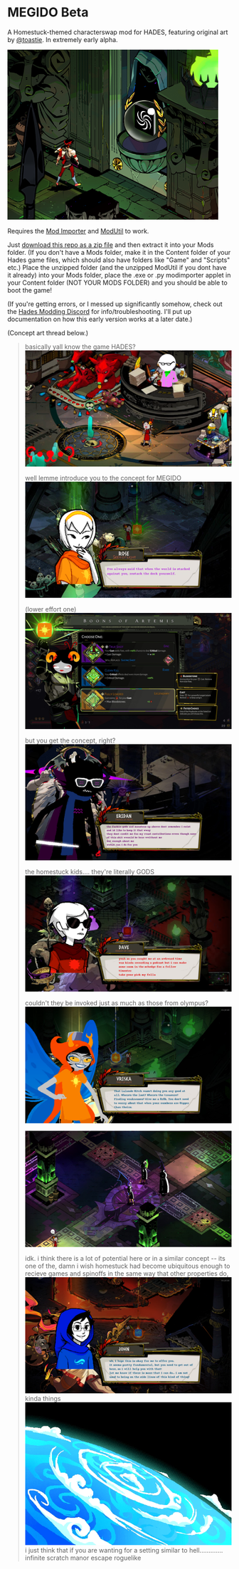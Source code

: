 # MEGIDO Beta
A Homestuck-themed characterswap mod for HADES, featuring original art by [@toastie](https://twitter.com/toasttiiee). In extremely early alpha. 

![A screenshot of Zagreus from Hades, staring at a door with the Space Aspect from Homestuck on it, implying he can walk through and collect the reward.](docs/zagreus_space.png?raw=true "Foreshadowing dot png")

Requires the [Mod Importer](https://www.nexusmods.com/hades/mods/26) and [ModUtil](https://www.nexusmods.com/hades/mods/27) to work. 

Just [download this repo as a zip file](https://github.com/EtchJetty/MEGIDOBeta/archive/refs/heads/master.zip) and then extract it into your Mods folder. (If you don't have a Mods folder, make it in the Content folder of your Hades game files, which should also have folders like "Game" and "Scripts" etc.) Place the unzipped folder (and the unzipped ModUtil if you dont have it already) into your Mods folder, place the .exe or .py modimporter applet in your Content folder (NOT YOUR MODS FOLDER) and you should be able to boot the game! 

(If you're getting errors, or I messed up significantly somehow, check out the [Hades Modding Discord](https://discordapp.com/invite/KuMbyrN) for info/troubleshooting. I'll put up documentation on how this early version works at a later date.)

(Concept art thread below.)

> basically yall know the game HADES?
> ![Pop Scratch and Damara Megido.](docs/m1.png?raw=true "MEGIDO")
> 
> well
> lemme introduce you to the concept for MEGIDO
> ![Rose Lalonde giving a boon.](docs/m2.png?raw=true "MEGIDO")
> 
> (lower effort one)
> ![Damara Megido on the Boons menu.](docs/m3.png?raw=true "MEGIDO")
> 
> but you get the concept, right?
> ![Eridan Ampora giving a boon.](docs/m4.png?raw=true "MEGIDO")
> 
> the homestuck kids.... they're literally GODS
> ![Dave Strider giving a boon.](docs/m5.png?raw=true "MEGIDO")
> 
> couldn't they be invoked just as much as those from olympus?
> ![Vriska Serket giving a boon.](docs/m6.png?raw=true "MEGIDO")
> 
> ![Damara Megido preparing to fight the Midnight Crew.](docs/m7.png?raw=true "MEGIDO")
> 
> idk. i think there is a lot of potential here or in a similar concept -- its one of the, damn i wish homestuck had become ubiquitous enough to recieve games and spinoffs in the same way that other properties do,
> ![John(?) Egbert giving a boon.](docs/m8.png?raw=true "MEGIDO")
> kinda things
> ![Pop Scratch retrieving Damara's meteor.](docs/rulermegido.gif?raw=true "MEGIDO")
> i just think
> that if you are wanting for a setting similar to hell.............
> infinite scratch manor escape roguelike

